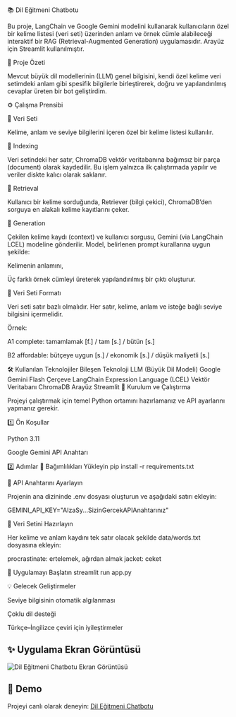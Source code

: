📚 Dil Eğitmeni Chatbotu

Bu proje, LangChain ve Google Gemini modelini kullanarak kullanıcıların özel bir kelime listesi (veri seti) üzerinden anlam ve örnek cümle alabileceği interaktif bir RAG (Retrieval-Augmented Generation) uygulamasıdır.
Arayüz için Streamlit kullanılmıştır.

🧠 Proje Özeti

Mevcut büyük dil modellerinin (LLM) genel bilgisini, kendi özel kelime veri setimdeki anlam gibi spesifik bilgilerle birleştirerek, doğru ve yapılandırılmış cevaplar üreten bir bot geliştirdim.

⚙️ Çalışma Prensibi

🔹 Veri Seti

Kelime, anlam ve seviye bilgilerini içeren özel bir kelime listesi kullanılır.

🔹 Indexing

Veri setindeki her satır, ChromaDB vektör veritabanına bağımsız bir parça (document) olarak kaydedilir.
Bu işlem yalnızca ilk çalıştırmada yapılır ve veriler diskte kalıcı olarak saklanır.

🔹 Retrieval

Kullanıcı bir kelime sorduğunda, Retriever (bilgi çekici), ChromaDB’den sorguya en alakalı kelime kayıtlarını çeker.

🔹 Generation

Çekilen kelime kaydı (context) ve kullanıcı sorgusu, Gemini (via LangChain LCEL) modeline gönderilir.
Model, belirlenen prompt kurallarına uygun şekilde:

Kelimenin anlamını,

Üç farklı örnek cümleyi
üreterek yapılandırılmış bir çıktı oluşturur.

📄 Veri Seti Formatı

Veri seti satır bazlı olmalıdır.
Her satır, kelime, anlam ve isteğe bağlı seviye bilgisini içermelidir.

Örnek:

A1
complete: tamamlamak [f.] / tam [s.] / bütün [s.]

B2
affordable: bütçeye uygun [s.] / ekonomik [s.] / düşük maliyetli [s.]

🛠️ Kullanılan Teknolojiler
Bileşen	Teknoloji
LLM (Büyük Dil Modeli)	Google Gemini Flash
Çerçeve	LangChain Expression Language (LCEL)
Vektör Veritabanı	ChromaDB
Arayüz	Streamlit
🚀 Kurulum ve Çalıştırma

Projeyi çalıştırmak için temel Python ortamını hazırlamanız ve API ayarlarını yapmanız gerekir.

1️⃣ Ön Koşullar

Python 3.11

Google Gemini API Anahtarı

2️⃣ Adımlar
🔹 Bağımlılıkları Yükleyin
pip install -r requirements.txt

🔹 API Anahtarını Ayarlayın

Projenin ana dizininde .env dosyası oluşturun ve aşağıdaki satırı ekleyin:

GEMINI_API_KEY="AIzaSy...SizinGercekAPIAnahtarınız"

🔹 Veri Setini Hazırlayın

Her kelime ve anlam kaydını tek satır olacak şekilde data/words.txt dosyasına ekleyin:

procrastinate: ertelemek, ağırdan almak
jacket: ceket

🔹 Uygulamayı Başlatın
streamlit run app.py

💡 Gelecek Geliştirmeler

Seviye bilgisinin otomatik algılanması

Çoklu dil desteği

Türkçe–İngilizce çeviri için iyileştirmeler

## ✨ Uygulama Ekran Görüntüsü

![Dil Eğitmeni Chatbotu Ekran Görüntüsü](images/screenshot.png)

## 🚀 Demo
Projeyi canlı olarak deneyin: [Dil Eğitmeni Chatbotu](https://chatbot-v1-0.streamlit.app/)

